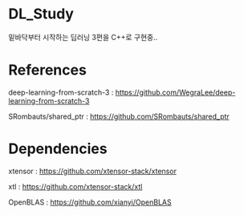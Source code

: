 # DL_Study
 밑바닥부터 시작하는 딥러닝 3편을 C++로 구현중..

# References
 deep-learning-from-scratch-3 : https://github.com/WegraLee/deep-learning-from-scratch-3
 
 SRombauts/shared_ptr : https://github.com/SRombauts/shared_ptr
 
# Dependencies
 xtensor : https://github.com/xtensor-stack/xtensor
 
 xtl : https://github.com/xtensor-stack/xtl
 
 OpenBLAS : https://github.com/xianyi/OpenBLAS

